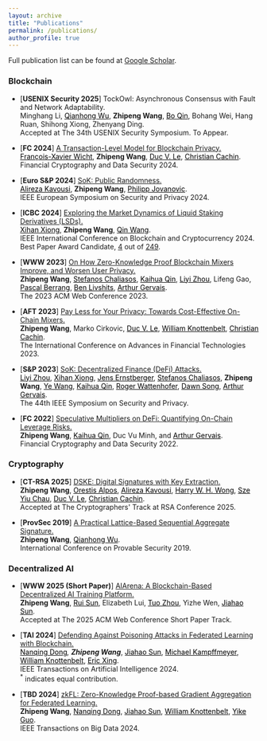 ```yaml
---
layout: archive
title: "Publications"
permalink: /publications/
author_profile: true
---
```


Full publication list can be found at [Google Scholar](https://scholar.google.com/citations?hl=en&user=ughaML4AAAAJ&view_op=list_works&sortby=pubdate).

### Blockchain 

- <span style="color:dark">\[<b>USENIX Security 2025</b>\]</span> TockOwl: Asynchronous Consensus with Fault and Network Adaptability.<br />
Minghang Li, <a href="https://scholar.google.com/citations?hl=en&user=eEzaPPYAAAAJ" style="color:black">Qianhong Wu</a>, **Zhipeng Wang**, <a href="https://scholar.google.com/citations?hl=en&user=Dww7dnsAAAAJ" style="color:black">Bo Qin</a>, Bohang Wei, Hang Ruan, Shihong Xiong, Zhenyang Ding. <br /> 
Accepted at The 34th USENIX Security Symposium. To Appear. <br /> 

- <span style="color:dark">\[<b>FC 2024</b>\]</span> [A Transaction-Level Model for Blockchain Privacy.](https://eprint.iacr.org/2023/1902.pdf)<br />
<a href="https://crypto.unibe.ch/fxw/" style="color:black">François-Xavier Wicht</a>, **Zhipeng Wang**, <a href="https://levduc.github.io/" style="color:black">Duc V. Le</a>, <a href="https://crypto.unibe.ch/cc/" style="color:black">Christian Cachin</a>.<br /> 
Financial Cryptography and Data Security 2024. <br /> 

- <span style="color:dark">\[<b>Euro S&P 2024</b>\]</span> [SoK: Public Randomness.](https://eprint.iacr.org/2023/1121.pdf)<br />
<a href="https://www.linkedin.com/in/alireza-kavousi/?originalSubdomain=uk" style="color:black">Alireza Kavousi</a>, **Zhipeng Wang**, <a href="https://profiles.ucl.ac.uk/75518-philipp-jovanovic" style="color:black">Philipp Jovanovic</a>.<br /> 
IEEE European Symposium on Security and Privacy 2024. <br /> 

- <span style="color:dark">\[<b>ICBC 2024</b>\]</span> [Exploring the Market Dynamics of Liquid Staking Derivatives (LSDs).](https://arxiv.org/pdf/2402.17748.pdf)<br />
 <a href="https://scholar.google.ch/citations?user=WyUiJf0AAAAJ&hl=en&oi=ao" style="color:black">Xihan Xiong</a>, **Zhipeng Wang**, <a href="https://qinwang.tech/" style="color:black">Qin Wang</a>. <br />
IEEE International Conference on Blockchain and Cryptocurrency 2024. Best Paper Award Candidate, [4](https://icbc2024.ieee-icbc.org/program/best-paper-and-runner) out of [249](https://ieeexplore.ieee.org/stamp/stamp.jsp?tp=&arnumber=10634388). <br /> 


- <span style="color:dark">\[<b>WWW 2023</b>\]</span> [On How Zero-Knowledge Proof Blockchain Mixers Improve, and Worsen User Privacy.](https://arxiv.org/pdf/2201.09035.pdf)\
**Zhipeng Wang**, <a href="https://chaliasos.com/" style="color:black">Stefanos Chaliasos</a>, <a href="https://qin.ac/" style="color:black">Kaihua Qin</a>,  <a href="https://lzhou1110.github.io/" style="color:black">Liyi Zhou</a>, Lifeng Gao, <a href="https://pascal-berrang.de/" style="color:black">Pascal Berrang</a>, <a href="https://www.doc.ic.ac.uk/~livshits/" style="color:black">Ben Livshits</a>, <a href="https://scholar.google.ch/citations?user=jLr_xi4AAAAJ&hl=en" style="color:black">Arthur Gervais</a>.\
The 2023 ACM Web Conference 2023. 


- <span style="color:dark">\[<b>AFT 2023</b>\]</span> [Pay Less for Your Privacy: Towards Cost-Effective On-Chain Mixers.](https://eprint.iacr.org/2023/1222.pdf)\
**Zhipeng Wang**, Marko Cirkovic, <a href="https://levduc.github.io/" style="color:black">Duc V. Le</a>, <a href="https://www.doc.ic.ac.uk/~wjk/" style="color:black">William Knottenbelt</a>, <a href="https://crypto.unibe.ch/cc/" style="color:black">Christian Cachin</a>.\
The International Conference on Advances in Financial Technologies 2023.

- <span style="color:dark">\[<b>S&P 2023</b>\]</span> [SoK: Decentralized Finance (DeFi) Attacks.](https://arxiv.org/pdf/2208.13035.pdf)<br />
<a href="https://lzhou1110.github.io/" style="color:black">Liyi Zhou</a>, <a href="https://scholar.google.ch/citations?user=WyUiJf0AAAAJ&hl=en&oi=ao" style="color:black">Xihan Xiong</a>, <a href="https://ernstberger.xyz/" style="color:black">Jens Ernstberger</a>, <a href="https://chaliasos.com/" style="color:black">Stefanos Chaliasos</a>, **Zhipeng Wang**, <a href=" https://scholar.google.com/citations?user=HVUWD_0AAAAJ&hl=en" style="color:black">Ye Wang</a>, <a href="https://qin.ac/" style="color:black">Kaihua Qin</a>,   <a href="https://disco.ethz.ch/members/wroger" style="color:black">Roger Wattenhofer</a>, <a href="https://dawnsong.io/" style="color:black">Dawn Song</a>, <a href="https://scholar.google.ch/citations?user=jLr_xi4AAAAJ&hl=en" style="color:black">Arthur Gervais</a>.<br />
The 44th IEEE Symposium on Security and Privacy.

- <span style="color:dark">\[<b>FC 2022</b>\]</span> [Speculative Multipliers on DeFi: Quantifying On-Chain Leverage Risks.](https://link.springer.com/chapter/10.1007/978-3-031-18283-9_3)<br />
**Zhipeng Wang**, <a href="https://qin.ac/" style="color:black">Kaihua Qin</a>, Duc Vu Minh, and <a href="https://scholar.google.ch/citations?user=jLr_xi4AAAAJ&hl=en" style="color:black">Arthur Gervais</a>.<br />
Financial Cryptography and Data Security 2022.


### Cryptography
- <span style="color:dark">\[<b>CT-RSA 2025</b>\]</span> [DSKE: Digital Signatures with Key Extraction.](https://eprint.iacr.org/2022/1753.pdf)<br />
**Zhipeng Wang**, 
<a href="https://orestisalpos.github.io/" style="color:black">Orestis Alpos</a>, <a href="https://www.linkedin.com/in/alireza-kavousi/?originalSubdomain=uk" style="color:black">Alireza Kavousi</a>,  <a href="https://scholar.google.com/citations?user=L3zP4p0AAAAJ&hl=en" style="color:black">Harry W. H. Wong</a>, <a href="https://szeyiuchau.github.io/" style="color:black">Sze Yiu Chau</a>, <a href="https://levduc.github.io/" style="color:black">Duc V. Le</a>,  <a href="https://crypto.unibe.ch/cc/" style="color:black">Christian Cachin</a>.<br /> 
Accepted at The Cryptographers' Track at RSA Conference 2025. <br /> 

- <span style="color:dark">\[<b>ProvSec 2019</b>\]</span> [A Practical Lattice-Based Sequential Aggregate Signature.](https://link.springer.com/chapter/10.1007/978-3-030-31919-9_6)<br />**Zhipeng Wang**, <a href="https://scholar.google.com/citations?hl=en&user=eEzaPPYAAAAJ" style="color:black">Qianhong Wu</a>.<br />
International Conference on Provable Security 2019.


### Decentralized AI
- <span style="color:dark">\[<b>WWW 2025 (Short Paper)</b>\]</span> [AIArena: A Blockchain-Based Decentralized AI Training Platform.](https://arxiv.org/pdf/2412.14566)<br />
**Zhipeng Wang**, <a href="https://rui-sun.com/" style="color:black">Rui Sun</a>, Elizabeth Lui, 
<a href="https://www.hkubs.hku.hk/people/tuo-zhou/" style="color:black">Tuo Zhou</a>, Yizhe Wen, 
<a href="https://scholar.google.com/citations?user=I3Sx4boAAAAJ&hl=en" style="color:black">Jiahao Sun</a>.<br /> 
Accepted at The 2025 ACM Web Conference Short Paper Track. <br /> 

- <span style="color:dark">\[<b>TAI 2024</b>\]</span> [Defending Against Poisoning Attacks in Federated Learning with Blockchain.](https://www.computer.org/csdl/journal/ai/2024/07/10471193/1VpY6lFFWko)<br />
 <a href="https://eveningdong.github.io/" style="color:black">Nanqing Dong</a><sup>*</sup>, **Zhipeng Wang**<sup>*</sup>, <a href="https://scholar.google.com/citations?user=I3Sx4boAAAAJ&hl=en" style="color:black">Jiahao Sun</a>, <a href="https://sites.google.com/view/michaelkampffmeyer" style="color:black">Michael Kampffmeyer</a>, <a href="https://www.doc.ic.ac.uk/~wjk/" style="color:black">William Knottenbelt</a>, <a href="https://www.cs.cmu.edu/~epxing/" style="color:black">Eric Xing</a>. <br />
IEEE Transactions on Artificial Intelligence 2024. <br /> 
<sup>*</sup> indicates equal contribution.

- <span style="color:dark">\[<b>TBD 2024</b>\]</span> [zkFL: Zero-Knowledge Proof-based Gradient Aggregation for Federated Learning.](https://ieeexplore.ieee.org/stamp/stamp.jsp?arnumber=10535217)<br />
 **Zhipeng Wang**, <a href="https://eveningdong.github.io/" style="color:black">Nanqing Dong</a>, <a href="https://scholar.google.com/citations?user=I3Sx4boAAAAJ&hl=en" style="color:black">Jiahao Sun</a>, <a href="https://www.doc.ic.ac.uk/~wjk/" style="color:black">William Knottenbelt</a>, <a href="https://cse.hkust.edu.hk/admin/people/faculty/profile/yikeguo" style="color:black">Yike Guo</a>. <br />
IEEE Transactions on Big Data 2024. <br /> 

